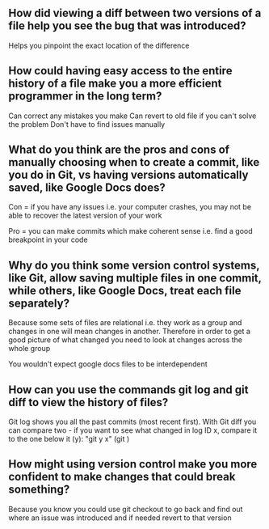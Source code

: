 ## How did viewing a diff between two versions of a file help you see the bug that was introduced?

Helps you pinpoint the exact location of the difference


## How could having easy access to the entire history of a file make you a more efficient programmer in the long term?

Can correct any mistakes you make
Can revert to old file if you can't solve the problem
Don't have to find issues manually


## What do you think are the pros and cons of manually choosing when to create a commit, like you do in Git, vs having versions automatically saved, like Google Docs does?

Con = if you have any issues i.e. your computer crashes, you may not be able to recover the latest version of your work

Pro = you can make commits which make coherent sense i.e. find a good breakpoint in your code


## Why do you think some version control systems, like Git, allow saving multiple files in one commit, while others, like Google Docs, treat each file separately?

Because some sets of files are relational i.e. they work as a group and changes in one will mean changes in another. Therefore in order to get a good picture of what changed you need to look at changes across the whole group

You wouldn't expect google docs files to be interdependent


## How can you use the commands git log and git diff to view the history of files?

Git log shows you all the past commits (most recent first). With Git diff you can compare two - if you want to see what changed in log ID x, compare it to the one below it (y): "git y x" (git <original> <new>)


## How might using version control make you more confident to make changes that could break something?

Because you know you could use git checkout to go back and find out where an issue was introduced and if needed revert to that version
